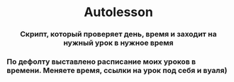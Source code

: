 <h1 align="center">Autolesson</h1>
<h3 align="center">Скрипт, который проверяет день, время и заходит на нужный урок в нужное время</h3>
<h3>По дефолту выставлено расписание моих уроков в времени. Меняете время, ссылки на урок под себя и вуаля)</h3>
